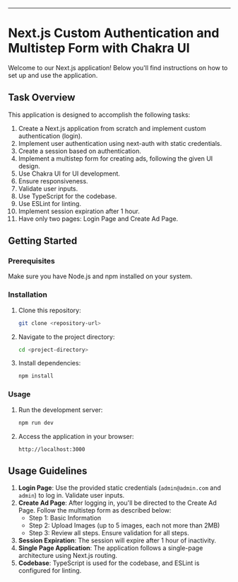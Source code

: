 
---

# Next.js Custom Authentication and Multistep Form with Chakra UI

Welcome to our Next.js application! Below you'll find instructions on how to set up and use the application.

## Task Overview

This application is designed to accomplish the following tasks:

1. Create a Next.js application from scratch and implement custom authentication (login).
2. Implement user authentication using next-auth with static credentials.
3. Create a session based on authentication.
4. Implement a multistep form for creating ads, following the given UI design.
5. Use Chakra UI for UI development.
6. Ensure responsiveness.
7. Validate user inputs.
8. Use TypeScript for the codebase.
9. Use ESLint for linting.
10. Implement session expiration after 1 hour.
11. Have only two pages: Login Page and Create Ad Page.

## Getting Started

### Prerequisites

Make sure you have Node.js and npm installed on your system.

### Installation

1. Clone this repository:

   ```bash
   git clone <repository-url>
   ```

2. Navigate to the project directory:

   ```bash
   cd <project-directory>
   ```

3. Install dependencies:

   ```bash
   npm install
   ```

### Usage

1. Run the development server:

   ```bash
   npm run dev
   ```

2. Access the application in your browser:

   ```
   http://localhost:3000
   ```

## Usage Guidelines

1. **Login Page**: Use the provided static credentials (`admin@admin.com` and `admin`) to log in. Validate user inputs.
2. **Create Ad Page**: After logging in, you'll be directed to the Create Ad Page. Follow the multistep form as described below:
   - Step 1: Basic Information
   - Step 2: Upload Images (up to 5 images, each not more than 2MB)
   - Step 3: Review all steps. Ensure validation for all steps.
3. **Session Expiration**: The session will expire after 1 hour of inactivity.
4. **Single Page Application**: The application follows a single-page architecture using Next.js routing.
5. **Codebase**: TypeScript is used for the codebase, and ESLint is configured for linting.
